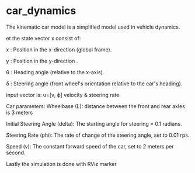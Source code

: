 # car_dynamics

The kinematic car model is a simplified model used in vehicle dynamics.



et the state vector x consist of:

x : Position in the x-direction (global frame).

y : Position in the y-direction .

θ : Heading angle (relative to the x-axis).

δ : Steering angle (front wheel's orientation relative to the car's heading).


input vector is:
u=[v, ϕ]   velocity & steering rate




Car parameters:
Wheelbase (L): distance between the front and rear axles is 3 meters

Initial Steering Angle (delta): The starting angle for steering = 0.1 radians.

Steering Rate (phi): The rate of change of the steering angle, set to 0.01 rps.

Speed (v): The constant forward speed of the car, set to 2 meters per second.



Lastly the  simulation is done with RViz  marker
